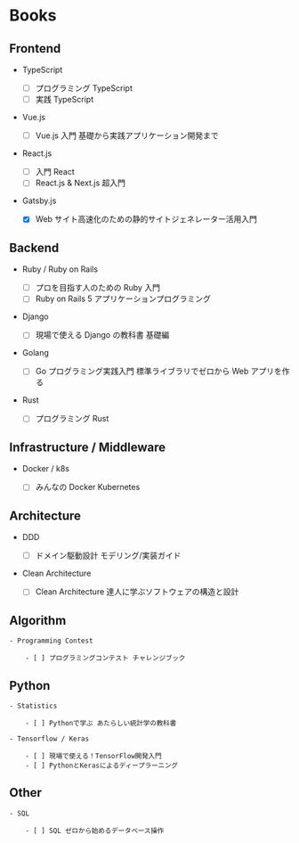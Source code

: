 # Books

## Frontend

- TypeScript

  - [ ] プログラミング TypeScript
  - [ ] 実践 TypeScript

- Vue.js

  - [ ] Vue.js 入門 基礎から実践アプリケーション開発まで

- React.js

  - [ ] 入門 React
  - [ ] React.js & Next.js 超入門

- Gatsby.js

  - [x] Web サイト高速化のための静的サイトジェネレーター活用入門

## Backend

- Ruby / Ruby on Rails

  - [ ] プロを目指す人のための Ruby 入門
  - [ ] Ruby on Rails 5 アプリケーションプログラミング

- Django

  - [ ] 現場で使える Django の教科書 基礎編

- Golang

  - [ ] Go プログラミング実践入門 標準ライブラリでゼロから Web アプリを作る

- Rust

  - [ ] プログラミング Rust

## Infrastructure / Middleware

- Docker / k8s

  - [ ] みんなの Docker Kubernetes

## Architecture

- DDD

  - [ ] ドメイン駆動設計 モデリング/実装ガイド

- Clean Architecture

  - [ ] Clean Architecture 達人に学ぶソフトウェアの構造と設計

## Algorithm

    - Programming Contest

        - [ ] プログラミングコンテスト チャレンジブック

## Python

    - Statistics

        - [ ] Pythonで学ぶ あたらしい統計学の教科書

    - Tensorflow / Keras

        - [ ] 現場で使える！TensorFlow開発入門
        - [ ] PythonとKerasによるディープラーニング

## Other

    - SQL

        - [ ] SQL ゼロから始めるデータベース操作
